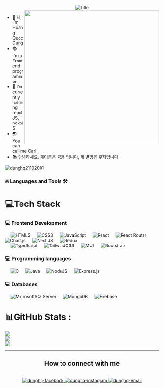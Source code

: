 <div align="center">
        <img src="https://readme-typing-svg.herokuapp.com?font=Play&color=%63bae4&size=50&center=true&vCenter=true&height=60&width=700&lines=I'm+Dung;I'm+a+Frontend+programmer;I'm+a+Frontend+programmer;Welcome+to+my+profile!"
            alt="Title"></img>
</div>

 <img src='http://3.bp.blogspot.com/-8DHD-KZ2_f0/TcUuR0NLtuI/AAAAAAAAATs/40Esh8EaDv8/s1600/tumblr_lk8200IHen1qauw6w' width="440px" align="right"/>

- 👋 Hi, I’m Hoang Quoc Dung
- 📚 I'm a Frontend programmer
- 🌱 I’m currently learning reactJS, nextJS
- 🌏 You can call me Carl
- 📚 안녕하세요. 제이름은 귝용 입니다, 제 별명은 우지입니다

<p align="left"> <img src="https://komarev.com/ghpvc/?username=dunghq21102001&label=Profile%20views&color=0e75b6&style=flat" alt="dunghq21102001" /> </p>


<h3 align="left">🔥 Languages and Tools 🛠️</h3>

# 💻Tech Stack



### 💻 Frontend Development
  &emsp; 
  ![HTML5](https://img.shields.io/badge/html5-%23E34F26.svg?style=for-the-badge&logo=html5&logoColor=white) 
  &emsp;
![CSS3](https://img.shields.io/badge/css3-%231572B6.svg?style=for-the-badge&logo=css3&logoColor=white)
  &emsp;
![JavaScript](https://img.shields.io/badge/javascript-%23323330.svg?style=for-the-badge&logo=javascript&logoColor=%23F7DF1E) 
  &emsp;
![React](https://img.shields.io/badge/react-%2320232a.svg?style=for-the-badge&logo=react&logoColor=%2361DAFB)                                                             &emsp;
![React Router](https://img.shields.io/badge/React_Router-CA4245?style=for-the-badge&logo=react-router&logoColor=white)                                                   &emsp;
![Chart.js](https://img.shields.io/badge/chart.js-F5788D.svg?style=for-the-badge&logo=chart.js&logoColor=white)                                                           &emsp;
![Next JS](https://img.shields.io/badge/Next-black?style=for-the-badge&logo=next.js&logoColor=white)
  &emsp;
![Redux](https://img.shields.io/badge/redux-%23593d88.svg?style=for-the-badge&logo=redux&logoColor=white)   
  &emsp;
![TypeScript](https://img.shields.io/badge/typescript-%23007ACC.svg?style=for-the-badge&logo=typescript&logoColor=white) 
  &emsp;
![TailwindCSS](https://img.shields.io/badge/tailwindcss-%2338B2AC.svg?style=for-the-badge&logo=tailwind-css&logoColor=white) 
  &emsp;
![MUI](https://img.shields.io/badge/MUI-%230081CB.svg?style=for-the-badge&logo=material-ui&logoColor=white) 
  &emsp;
![Bootstrap](https://img.shields.io/badge/bootstrap-%23563D7C.svg?style=for-the-badge&logo=bootstrap&logoColor=white)
  &emsp;

### 💻 Programming languages
  &emsp;
 ![C](https://img.shields.io/badge/c-%2300599C.svg?style=for-the-badge&logo=c&logoColor=white)
  &emsp; 
 ![Java](https://img.shields.io/badge/java-%23ED8B00.svg?style=for-the-badge&logo=java&logoColor=white)
  &emsp;
  ![NodeJS](https://img.shields.io/badge/node.js-6DA55F?style=for-the-badge&logo=node.js&logoColor=white) 
  &emsp;
  ![Express.js](https://img.shields.io/badge/express.js-%23404d59.svg?style=for-the-badge&logo=express&logoColor=%2361DAFB) 
  &emsp;
  
### 💻 Databases 
  &emsp;
![MicrosoftSQLServer](https://img.shields.io/badge/Microsoft%20SQL%20Sever-CC2927?style=for-the-badge&logo=microsoft%20sql%20server&logoColor=white) 
&emsp;
![MongoDB](https://img.shields.io/badge/MongoDB-%234ea94b.svg?style=for-the-badge&logo=mongodb&logoColor=white)
&emsp;
![Firebase](https://img.shields.io/badge/firebase-%23039BE5.svg?style=for-the-badge&logo=firebase) 
&emsp;

# 📊GitHub Stats :
![](https://github-readme-stats.vercel.app/api?username=dunghq21102001&theme=blue-green&hide_border=false&include_all_commits=false&count_private=false)<br/>
![](https://github-readme-streak-stats.herokuapp.com/?user=dunghq21102001&theme=blue-green&hide_border=false)<br/>
![](https://github-readme-stats.vercel.app/api/top-langs/?username=dunghq21102001&theme=blue-green&hide_border=false&include_all_commits=false&count_private=false&layout=compact)

---


<h2 align="center">How to connect with me</h2>
<br>
<div align="center">
  <a href="https://www.facebook.com/dungx.quoc.2125109" target="blank">
    <img src="https://img.icons8.com/bubbles/100/000000/facebook-new.png" alt="dunghq-facebook" />
  </a>
  <a href="https://www.instagram.com/dunghq21/" target="blank">
    <img src="https://img.icons8.com/bubbles/100/000000/instagram.png" alt="dunghq-instagram" />
  </a>
  <a href="https://mail.google.com/mail/u/0/#inbox" target="top">
    <img src="https://img.icons8.com/bubbles/100/000000/apple-mail.png" alt="dunghq-email" />
  </a>
</div>

